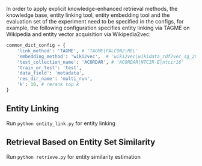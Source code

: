 In order to apply explicit knowledge-enhanced retrieval methods, the knowledge base, entity linking tool, entity embedding tool and the evaluation set of the experiment need to be specified in the configs, for example, the following configuration specifies entity linking via TAGME on Wikipedia and entity vector acquisition via Wikipedia2vec:
```python
common_dict_config = {
    'link_method': 'TAGME', # 'TAGME|FALCON2|REL'
    'embedding_method': 'wiki2vec',  # 'wiki2vec|wikidata_rdf2vec_sg_200_1|kgtk',
    'test_collection_name': 'ACORDAR', # 'ACORDAR|NTCIR-E|ntcir16'
    'train_or_test': 'test',
    'data_field': 'metadata', 
    'res_dir_name': 'multi_run',
    'k': 10, # rerank top k
}
```

## Entity Linking
Run `python entity_link.py` for entity linking

## Retrieval Based on Entity Set Similarity
Run `python retrieve.py` for entity similarity estimation